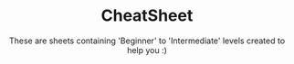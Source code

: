<h1 align="center">CheatSheet</h1> 
<p align="center">These are sheets containing 'Beginner' to 'Intermediate' levels created to help you :)</p>

